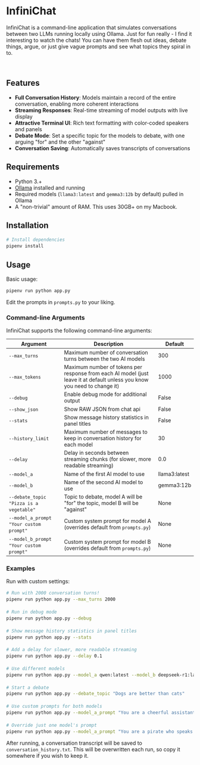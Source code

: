 # InfiniChat
InfiniChat is a command-line application that simulates conversations between two LLMs running locally using Ollama. Just for fun really - I find it interesting to watch the chats! You can have them flesh out ideas, debate things, argue, or just give vague prompts and see what topics they spiral in to. 

<p align="center">
    <img src="https://github.com/richstokes/InfiniChat/blob/main/screenshot.png?raw=true" width="0%" alt="InfiniChat Screenshot">
</p>

## Features

- **Full Conversation History**: Models maintain a record of the entire conversation, enabling more coherent interactions
- **Streaming Responses**: Real-time streaming of model outputs with live display
- **Attractive Terminal UI**: Rich text formatting with color-coded speakers and panels
- **Debate Mode**: Set a specific topic for the models to debate, with one arguing "for" and the other "against"
- **Conversation Saving**: Automatically saves transcripts of conversations

## Requirements

- Python 3.+
- [Ollama](https://ollama.com/download) installed and running
- Required models (`llama3:latest` and `gemma3:12b` by default) pulled in Ollama
- A "non-trivial" amount of RAM. This uses 30GB+ on my Macbook.

## Installation

```bash
# Install dependencies
pipenv install
```

## Usage

Basic usage:
```bash
pipenv run python app.py
```

Edit the prompts in `prompts.py` to your liking.  


### Command-line Arguments

InfiniChat supports the following command-line arguments:

| Argument | Description | Default |
|----------|-------------|---------|
| `--max_turns` | Maximum number of conversation turns between the two AI models | 300 |
| `--max_tokens` | Maximum number of tokens per response from each AI model (just leave it at default unless you know you need to change it) | 1000 |
| `--debug` | Enable debug mode for additional output | False |
| `--show_json` | Show RAW JSON from chat api | False | 
| `--stats` | Show message history statistics in panel titles | False |
| `--history_limit` | Maximum number of messages to keep in conversation history for each model | 30 |
| `--delay` | Delay in seconds between streaming chunks (for slower, more readable streaming) | 0.0 |
| `--model_a` | Name of the first AI model to use | llama3:latest |
| `--model_b` | Name of the second AI model to use | gemma3:12b |
| `--debate_topic "Pizza is a vegetable"` | Topic to debate, model A will be "for" the topic, model B will be "against" | None |
| `--model_a_prompt "Your custom prompt"` | Custom system prompt for model A (overrides default from `prompts.py`) | None |
| `--model_b_prompt "Your custom prompt"` | Custom system prompt for model B (overrides default from `prompts.py`) | None |

### Examples

Run with custom settings:
```bash
# Run with 2000 conversation turns!
pipenv run python app.py --max_turns 2000

# Run in debug mode
pipenv run python app.py --debug

# Show message history statistics in panel titles
pipenv run python app.py --stats

# Add a delay for slower, more readable streaming
pipenv run python app.py --delay 0.1

# Use different models
pipenv run python app.py --model_a qwen:latest --model_b deepseek-r1:latest

# Start a debate
pipenv run python app.py --debate_topic "Dogs are better than cats"

# Use custom prompts for both models
pipenv run python app.py --model_a_prompt "You are a cheerful assistant who loves to help people" --model_b_prompt "You are a serious academic who prefers formal language"

# Override just one model's prompt
pipenv run python app.py --model_a_prompt "You are a pirate who speaks in nautical terms"
```

After running, a conversation transcript will be saved to `conversation_history.txt`. This will be overwritten each run, so copy it somewhere if you wish to keep it. 
